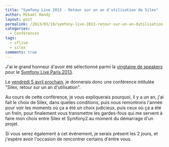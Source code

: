 ```yaml
---
title: "Symfony Live 2013 - Retour sur un an d'utilisation de Silex"
author: Mikael Randy
layout: post
permalink: /2013/03/19/symfony-live-2013-retour-sur-un-an-dutilisation-de-silex/
categories:
  - Conférences
tags:
  - sflive
  - silex
comments: true
---
```


J'ai le grand honneur d'avoir été sélectionné parmi la [vingtaine de speakers](http://paris2013.live.symfony.com/speakers "Symfony Live Paris 2013, liste des conférenciers") pour le [Symfony Live Paris 2013](http://paris2013.live.symfony.com/ "Symfony Live Paris 2013").

Le [vendredi 5 avril prochain](http://paris2013.live.symfony.com/speakers#session-904 "Symfony Live Paris 2013 - Silex, retour sur un an d'utilisation"), je donnerais donc une conférence intitulée "Silex, retour sur un an d'utilisation".

Au cours de cette conférence, je vous expliquerais pourquoi, il y a un an, j'ai fait le choix de Silex, dans quelles conditions, puis nous remontrons l'année pour voir les moments où ça a été un choix judicieux, puis ceux où ça a été un frein, pour finalement vous transmettre les gardes-fous qui me servent à faire mon choix entre Silex et Symfony2 au moment du démarrage d'un projet.

Si vous serez également à cet événement, je serais présent les 2 jours, et j'espère avoir l'occasion de rencontrer certains d'entre vous.
